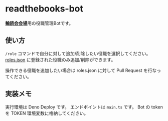 # readthebooks-bot

[**輪読会会場**](https://discord.gg/U3ADkMG)用の役職管理Botです。

## 使い方
`/role` コマンドで自分に対して追加/削除したい役職を選択してください。
[roles.json](./roles.json) に登録された役職のみ追加/削除ができます。

操作できる役職を追加したい場合は roles.json に対して Pull Request を行なってください。

## 実装メモ
実行環境は Deno Deploy です。
エンドポイントは `main.ts` です。
Bot の token を TOKEN 環境変数に格納してください。
